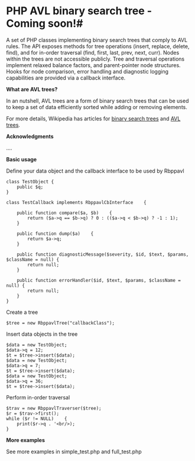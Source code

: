 # PHP AVL binary search tree - Coming soon!#

A set of PHP classes implementing binary search trees that comply to AVL 
rules. The API exposes methods for tree operations (insert, replace, 
delete, find), and for in-order traversal (find, first, last, prev, 
next, curr). Nodes within the trees are not accessible publicly. Tree 
and traversal operations implement relaxed balance factors, and 
parent-pointer node structures. Hooks for node comparison, error 
handling and diagnostic logging capabilities are provided via a callback 
interface. 


<strong>What are AVL trees?</strong>

In an nutshell, AVL trees are a form of binary search trees that can be 
used to keep a set of data efficiently sorted while adding or removing 
elements. 

For more details, Wikipedia has articles for [binary search trees](http://en.wikipedia.org/wiki/Binary_search_tree) 
and [AVL trees](http://en.wikipedia.org/wiki/AVL_tree). 

<strong>Acknowledgments</strong>

....

<strong>Basic usage</strong>

Define your data object and the callback interface to be used by Rbppavl

	class TestObject {
		public $q;
	}

	class TestCallback implements RbppavlCbInterface    {

		public function compare($a, $b)    {
			return ($a->q == $b->q) ? 0 : (($a->q < $b->q) ? -1 : 1);
		}

		public function dump($a)    {
			return $a->q;
		}

		public function diagnosticMessage($severity, $id, $text, $params, $className = null) {
			return null;
		}

		public function errorHandler($id, $text, $params, $className = null) {
			return null;
		}
	}

Create a tree

	$tree = new RbppavlTree("callbackClass");

Insert data objects in the tree

	$data = new TestObject;
	$data->q = 12;
	$t = $tree->insert($data); 
	$data = new TestObject;
	$data->q = 7;
	$t = $tree->insert($data); 
	$data = new TestObject;
	$data->q = 36;
	$t = $tree->insert($data); 

Perform in-order traversal

	$trav = new RbppavlTraverser($tree);
	$r = $trav->first();
	while ($r != NULL)    {
		print($r->q . '<br/>);
	}

<strong>More examples</strong>

See more examples in simple_test.php and full_test.php

